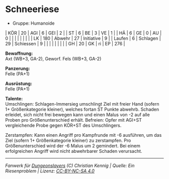 # Schneeriese  
- Gruppe: Humanoide  

| KÖR    | 20  | AGI      | 6  | GEI        | 2   |
| ST     | 6   | BE       | 3  | VE         | 1   |
| HÄ     | 6   | GE       | 0  | AU         | 0   |
|        |     |          |    |            |     |
| LK     | 180 | Abwehr   | 27 | Initiative | 9   |
| Laufen | 6   | Schlagen | 29 | Schiessen  | 9   |
|        |     |          |    |            |     |
| GH     | 20  | GK       | ri | EP         | 276 |


**Bewaffnung:**  
Axt (WB+3, GA-2), Geworf. Fels (WB+3, GA-2)

**Panzerung:**  
Felle (PA+1)

**Ausrüstung:**  
Felle (PA+1)

**Talente:**  
Umschlingen: Schlagen-Immersieg umschlingt Ziel mit freier Hand (sofern 1+ Größenkategorie kleiner), welches fortan ST Punkte abwehrb. Schaden erleidet, sich nicht frei bewegen kann und einen Malus von -2 auf alle Proben pro Größenunterschied erhält. Befreien: Opfer mit AGI+ST vergleichende Probe gegen KÖR+ST des Umschlingers.

Zerstampfen: Kann einen Angriff pro Kampfrunde mit -6 ausführen, um das Ziel (sofern 1+ Größenkategorie kleiner) zu zerstampfen. Pro Größenunterschied wird der -6 Malus um 2 gemindert. Bei einem erfolgreichen Angriff wird nicht abwehrbarer Schaden verursacht.





___
*Fanwerk für [Dungeonslayers](https://www.dungeonslayers.net/) (C) Christian Kennig | Quelle: Ein Riesenproblem | Lizenz: [CC-BY-NC-SA 4.0](https://creativecommons.org/licenses/by-nc-sa/4.0/deed.de)*